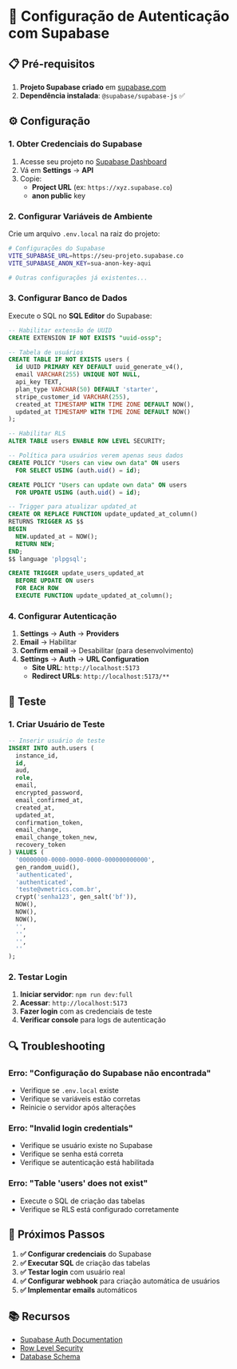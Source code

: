 # 🔐 Configuração de Autenticação com Supabase

## 📋 Pré-requisitos

1. **Projeto Supabase criado** em [supabase.com](https://supabase.com)
2. **Dependência instalada**: `@supabase/supabase-js` ✅

## ⚙️ Configuração

### **1. Obter Credenciais do Supabase**

1. Acesse seu projeto no [Supabase Dashboard](https://app.supabase.com)
2. Vá em **Settings** → **API**
3. Copie:
   - **Project URL** (ex: `https://xyz.supabase.co`)
   - **anon public** key

### **2. Configurar Variáveis de Ambiente**

Crie um arquivo `.env.local` na raiz do projeto:

```bash
# Configurações do Supabase
VITE_SUPABASE_URL=https://seu-projeto.supabase.co
VITE_SUPABASE_ANON_KEY=sua-anon-key-aqui

# Outras configurações já existentes...
```

### **3. Configurar Banco de Dados**

Execute o SQL no **SQL Editor** do Supabase:

```sql
-- Habilitar extensão de UUID
CREATE EXTENSION IF NOT EXISTS "uuid-ossp";

-- Tabela de usuários
CREATE TABLE IF NOT EXISTS users (
  id UUID PRIMARY KEY DEFAULT uuid_generate_v4(),
  email VARCHAR(255) UNIQUE NOT NULL,
  api_key TEXT,
  plan_type VARCHAR(50) DEFAULT 'starter',
  stripe_customer_id VARCHAR(255),
  created_at TIMESTAMP WITH TIME ZONE DEFAULT NOW(),
  updated_at TIMESTAMP WITH TIME ZONE DEFAULT NOW()
);

-- Habilitar RLS
ALTER TABLE users ENABLE ROW LEVEL SECURITY;

-- Política para usuários verem apenas seus dados
CREATE POLICY "Users can view own data" ON users
  FOR SELECT USING (auth.uid() = id);

CREATE POLICY "Users can update own data" ON users
  FOR UPDATE USING (auth.uid() = id);

-- Trigger para atualizar updated_at
CREATE OR REPLACE FUNCTION update_updated_at_column()
RETURNS TRIGGER AS $$
BEGIN
  NEW.updated_at = NOW();
  RETURN NEW;
END;
$$ language 'plpgsql';

CREATE TRIGGER update_users_updated_at
  BEFORE UPDATE ON users
  FOR EACH ROW
  EXECUTE FUNCTION update_updated_at_column();
```

### **4. Configurar Autenticação**

1. **Settings** → **Auth** → **Providers**
2. **Email** → Habilitar
3. **Confirm email** → Desabilitar (para desenvolvimento)
4. **Settings** → **Auth** → **URL Configuration**
   - **Site URL**: `http://localhost:5173`
   - **Redirect URLs**: `http://localhost:5173/**`

## 🧪 Teste

### **1. Criar Usuário de Teste**

```sql
-- Inserir usuário de teste
INSERT INTO auth.users (
  instance_id,
  id,
  aud,
  role,
  email,
  encrypted_password,
  email_confirmed_at,
  created_at,
  updated_at,
  confirmation_token,
  email_change,
  email_change_token_new,
  recovery_token
) VALUES (
  '00000000-0000-0000-0000-000000000000',
  gen_random_uuid(),
  'authenticated',
  'authenticated',
  'teste@vmetrics.com.br',
  crypt('senha123', gen_salt('bf')),
  NOW(),
  NOW(),
  NOW(),
  '',
  '',
  '',
  ''
);
```

### **2. Testar Login**

1. **Iniciar servidor**: `npm run dev:full`
2. **Acessar**: `http://localhost:5173`
3. **Fazer login** com as credenciais de teste
4. **Verificar console** para logs de autenticação

## 🔍 Troubleshooting

### **Erro: "Configuração do Supabase não encontrada"**

- Verifique se `.env.local` existe
- Verifique se variáveis estão corretas
- Reinicie o servidor após alterações

### **Erro: "Invalid login credentials"**

- Verifique se usuário existe no Supabase
- Verifique se senha está correta
- Verifique se autenticação está habilitada

### **Erro: "Table 'users' does not exist"**

- Execute o SQL de criação das tabelas
- Verifique se RLS está configurado corretamente

## 🚀 Próximos Passos

1. **✅ Configurar credenciais** do Supabase
2. **✅ Executar SQL** de criação das tabelas
3. **✅ Testar login** com usuário real
4. **✅ Configurar webhook** para criação automática de usuários
5. **✅ Implementar emails** automáticos

## 📚 Recursos

- [Supabase Auth Documentation](https://supabase.com/docs/guides/auth)
- [Row Level Security](https://supabase.com/docs/guides/auth/row-level-security)
- [Database Schema](https://supabase.com/docs/guides/database/schema)
